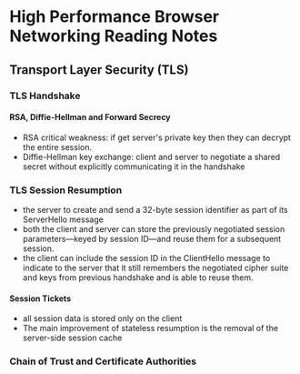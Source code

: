 # High Performance Browser Networking Reading Notes

## Transport Layer Security (TLS)

### TLS Handshake

#### RSA, Diffie-Hellman and Forward Secrecy
* RSA critical weakness: if get server's private key then they can decrypt the entire session.  
* Diffie-Hellman key exchange: client and server to negotiate a shared secret without explicitly communicating it in the handshake  

### TLS Session Resumption  
* the server to create and send a 32-byte session identifier as part of its ServerHello message  
* both the client and server can store the previously negotiated session parameters—keyed by session ID—and reuse them for a subsequent session.  
* the client can include the session ID in the ClientHello message to indicate to the server that it still remembers the negotiated cipher suite and keys from previous handshake and is able to reuse them.  
#### Session Tickets
* all session data is stored only on the client  
* The main improvement of stateless resumption is the removal of the server-side session cache  

### Chain of Trust and Certificate Authorities

